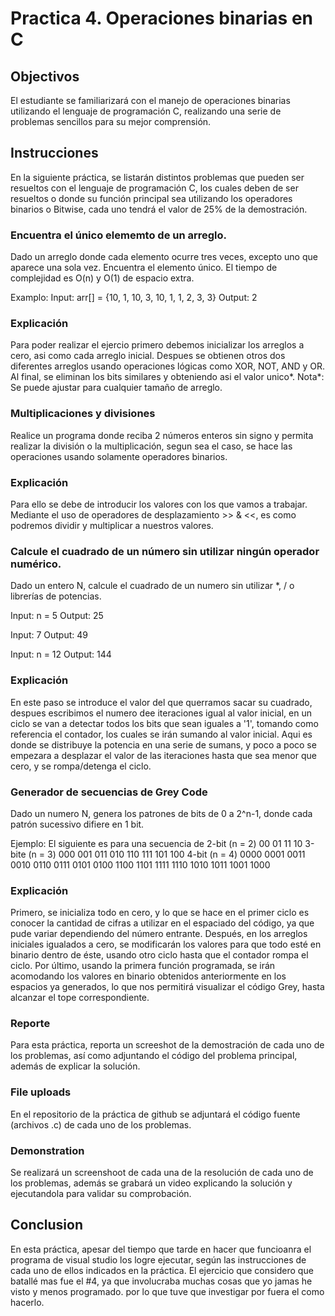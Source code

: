 # Practica 4. Operaciones binarias en C 

## Objectivos

El estudiante se familiarizará con el manejo de operaciones binarias utilizando el lenguaje de programación C,
realizando una serie de problemas sencillos para su mejor comprensión.

## Instrucciones

En la siguiente práctica, se listarán distintos problemas que pueden ser resueltos con el lenguaje de programación C,
los cuales deben de ser resueltos o donde su función principal sea utilizando los operadores binarios o Bitwise, cada
uno tendrá el valor de 25% de la demostración.

### Encuentra el único elememto de un arreglo.
Dado un arreglo donde cada elemento ocurre tres veces, excepto uno que aparece una sola vez. Encuentra el elemento
único. El tiempo de complejidad es O(n) y O(1) de espacio extra. 

Examplo:
Input: arr[] = {10, 1, 10, 3, 10, 1, 1, 2, 3, 3}
Output: 2

### Explicación
Para poder realizar el ejercio primero debemos inicializar los arreglos a cero, asi como cada arreglo inicial. Despues se obtienen otros dos diferentes arreglos usando operaciones lógicas como XOR, NOT, AND y OR. Al final, se eliminan los bits similares y obteniendo asi el valor unico*.
Nota*: Se puede ajustar para cualquier tamaño de arreglo.

### Multiplicaciones y divisiones
Realice un programa donde reciba 2 números enteros sin signo y permita realizar la división o la multiplicación, segun sea el caso, se hace las operaciones usando solamente operadores binarios.

### Explicación
Para ello se debe de introducir los valores con los que vamos a trabajar. Mediante el uso de operadores de desplazamiento >> & <<, es como podremos dividir y multiplicar a nuestros valores. 

### Calcule el cuadrado de un número sin utilizar ningún operador numérico.
Dado un entero N, calcule el cuadrado de un numero sin utilizar \*, / o librerías de potencias.

Input: n = 5
Output: 25

Input: 7
Output: 49

Input: n = 12
Output: 144

### Explicación
En este paso se introduce el valor del que querramos sacar su cuadrado, despues escribimos el numero dee iteraciones igual al valor inicial, en un ciclo se van a detectar todos los bits que sean iguales a '1', tomando como referencia el contador, los cuales se irán sumando al valor inicial. Aqui es donde se distribuye la potencia en una serie de sumans, y poco a poco se empezara a desplazar el valor de las iteraciones hasta que sea menor que cero, y se rompa/detenga el ciclo. 

### Generador de secuencias de Grey Code

Dado un numero N, genera los patrones de bits de 0 a 2^n-1, donde cada patrón sucessivo difiere en 1 bit.

Ejemplo:
El siguiente es para una secuencia de 2-bit (n = 2)
  00 01 11 10
3-bite (n = 3)
  000 001 011 010 110 111 101 100
4-bit (n = 4)
  0000 0001 0011 0010 0110 0111 0101 0100 1100 1101 1111 
  1110 1010 1011 1001 1000

### Explicación
Primero, se inicializa todo en cero, y lo que se hace en el primer ciclo es conocer la cantidad de cifras a utilizar en el espaciado del código, ya que pude variar dependiendo del número entrante. Después, en los arreglos iniciales igualados a cero, se modificarán los valores para que todo esté en binario dentro de éste, usando otro ciclo hasta que el contador rompa el ciclo. Por último, usando la primera función programada, se irán acomodando los valores en binario obtenidos anteriormente en los espacios ya generados, lo que nos permitirá visualizar el código Grey, hasta alcanzar el tope correspondiente.

### Reporte
Para esta práctica, reporta un screeshot de la demostración de cada uno de los problemas, así como adjuntando el código
del problema principal, además de explicar la solución.

### File uploads
En el repositorio de la práctica de github se adjuntará el código fuente (archivos .c) de cada uno de los problemas.

### Demonstration
Se realizará un screenshoot de cada una de la resolución de cada uno de los problemas, además se grabará un video
explicando la solución y ejecutandola para validar su comprobación.

## Conclusion
En esta práctica, apesar del tiempo que tarde en hacer que funcioanra el programa de visual studio los logre ejecutar, según las instrucciones de cada uno de ellos indicados en la práctica. El ejercicio que considero que batallé mas fue el #4, ya que involucraba muchas cosas que yo jamas he visto y menos programado. por lo que tuve que investigar por fuera el como hacerlo.
